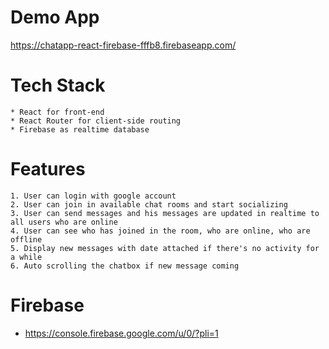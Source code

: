 # Demo App

https://chatapp-react-firebase-fffb8.firebaseapp.com/

# Tech Stack

    * React for front-end
    * React Router for client-side routing
    * Firebase as realtime database

# Features

    1. User can login with google account
    2. User can join in available chat rooms and start socializing
    3. User can send messages and his messages are updated in realtime to all users who are online
    4. User can see who has joined in the room, who are online, who are offline
    5. Display new messages with date attached if there's no activity for a while
    6. Auto scrolling the chatbox if new message coming

# Firebase

- https://console.firebase.google.com/u/0/?pli=1
